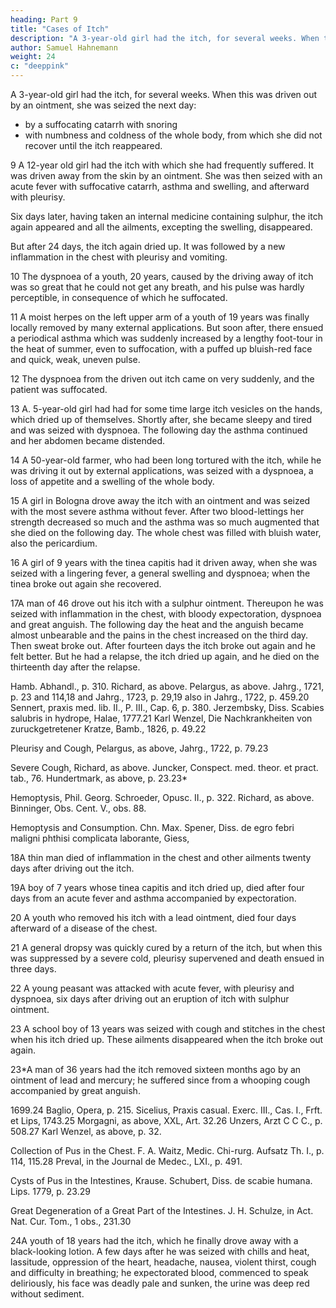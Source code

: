 ```yaml
---
heading: Part 9
title: "Cases of Itch"
description: "A 3-year-old girl had the itch, for several weeks. When this was driven out by an ointment"
author: Samuel Hahnemann
weight: 24
c: "deeppink"
---
```



A 3-year-old girl had the itch, for several weeks. When this was driven out by an ointment, she was seized the next day:
- by a suffocating catarrh with snoring
- with numbness and coldness of the whole body, from which she did not recover until the itch reappeared.

9 A 12-year old girl had the itch with which she had frequently suffered. It was driven away from the skin by an ointment. She was then seized with an acute fever with suffocative catarrh, asthma and swelling, and afterward with pleurisy. 

Six days later, having taken an internal medicine containing sulphur, the itch again appeared and all the ailments, excepting the swelling, disappeared. 

But after 24 days, the itch again dried up. It was followed by a new inflammation in the chest with pleurisy and vomiting.

10 The dyspnoea of a youth, 20 years, caused by the driving away of itch was so great that he could not get any breath, and his pulse was hardly perceptible, in consequence of which he suffocated.


11 A moist herpes on the left upper arm of a youth of 19 years was finally locally removed by many external applications. But soon after, there ensued a periodical asthma which was suddenly increased by a lengthy foot-tour in the heat of summer, even to suffocation, with a puffed up bluish-red face and quick, weak, uneven pulse.


12 The dyspnoea from the driven out itch came on very suddenly, and the patient was suffocated.

<!-- Asthma with General Swelling. Waldschmid, ibid. Hoech-stetter, Obs. Dec. III., obs. 7 Frft. et Lips, 1674, p. 248. Pelargus, Obs. Clin. Jahrg., 1723, p. 504.13 Riedlin, the father, Obs. Cent. II., obs. 91.14

Asthma with Dropsy of the Chest. Storch in Act. Nat. Cur. Tom. V., obs. 147. Morgagni, de sed. et causis morb. XVI., Art. 34.15 Richard, Recueil d' observ. de Med. Tom. III., p. 308, a Paris, 1772. Hagendorn, as above, Cent. II., hist. 15.16

Pleurisy and Inflammation in the Chest, Pelargus, as above, p. 10.17 Hagendorn, as above, Cent. III., hist. 58. Giseke, -->

13 A. 5-year-old girl had had for some time large itch vesicles on the hands, which dried up of themselves. Shortly after, she became sleepy and tired and was seized with dyspnoea. The following day the asthma continued and her abdomen became distended.

14 A 50-year-old farmer, who had been long tortured with the itch, while he was driving it out by external applications, was seized with a dyspnoea, a loss of appetite and a swelling of the whole body.

15 A girl in Bologna drove away the itch with an ointment and was seized with the most severe asthma without fever. After two blood-lettings her strength decreased so much and the asthma was so much augmented that she died on the following day. The whole chest was filled with bluish water, also the pericardium.

16 A girl of 9 years with the tinea capitis had it driven away, when she was seized with a lingering fever, a general swelling and dyspnoea; when the tinea broke out again she recovered.

17A man of 46 drove out his itch with a sulphur ointment. Thereupon he was seized with inflammation in the chest, with bloody expectoration, dyspnoea and great anguish. The following day the heat and the anguish became almost unbearable and the pains in the chest increased on the third day. Then sweat broke out. After fourteen days the itch broke out again and he felt better. But he had a relapse, the itch dried up again, and he died on the thirteenth day after the relapse.

Hamb. Abhandl., p. 310. Richard, as above. Pelargus, as above. Jahrg., 1721, p. 23 and 114,18 and Jahrg., 1723, p. 29,19 also in Jahrg., 1722, p. 459.20 Sennert, praxis med. lib. II., P. III., Cap. 6, p. 380. Jerzembsky, Diss. Scabies salubris in hydrope, Halae, 1777.21 Karl Wenzel, Die Nachkrankheiten von zuruckgetretener Kratze, Bamb., 1826, p. 49.22

Pleurisy and Cough, Pelargus, as above, Jahrg., 1722, p. 79.23

Severe Cough, Richard, as above. Juncker, Conspect. med. theor. et pract. tab., 76. Hundertmark, as above, p. 23.23*

Hemoptysis, Phil. Georg. Schroeder, Opusc. II., p. 322. Richard, as above. Binninger, Obs. Cent. V., obs. 88.

Hemoptysis and Consumption. Chn. Max. Spener, Diss. de egro febri maligni phthisi complicata laborante, Giess,

18A thin man died of inflammation in the chest and other ailments twenty days after driving out the itch.

19A boy of 7 years whose tinea capitis and itch dried up, died after four days from an acute fever and asthma accompanied by expectoration.

20 A youth who removed his itch with a lead ointment, died four days afterward of a disease of the chest.

21 A general dropsy was quickly cured by a return of the itch, but when this was suppressed by a severe cold, pleurisy supervened and death ensued in three days.

22 A young peasant was attacked with acute fever, with pleurisy and dyspnoea, six days after driving out an eruption of itch with sulphur ointment.

23 A school boy of 13 years was seized with cough and stitches in the chest when his itch dried up. These ailments disappeared when the itch broke out again.

23*A man of 36 years had the itch removed sixteen months ago by an ointment of lead and mercury; he suffered since from a whooping cough accompanied by great anguish.

1699.24 Baglio, Opera, p. 215. Sicelius, Praxis casual. Exerc. III., Cas. I., Frft. et Lips, 1743.25 Morgagni, as above, XXL, Art. 32.26 Unzers, Arzt C C C., p. 508.27 Karl Wenzel, as above, p. 32.

Collection of Pus in the Chest. F. A. Waitz, Medic. Chi-rurg. Aufsatz Th. I., p. 114, 115.28 Preval, in the Journal de Medec., LXI., p. 491.

Cysts of Pus in the Intestines, Krause. Schubert, Diss. de scabie humana. Lips. 1779, p. 23.29

Great Degeneration of a Great Part of the Intestines. J. H. Schulze, in Act. Nat. Cur. Tom., 1 obs., 231.30

24A youth of 18 years had the itch, which he finally drove away with a black-looking lotion. A few days after he was seized with chills and heat, lassitude, oppression of the heart, headache, nausea, violent thirst, cough and difficulty in breathing; he expectorated blood, commenced to speak deliriously, his face was deadly pale and sunken, the urine was deep red without sediment.